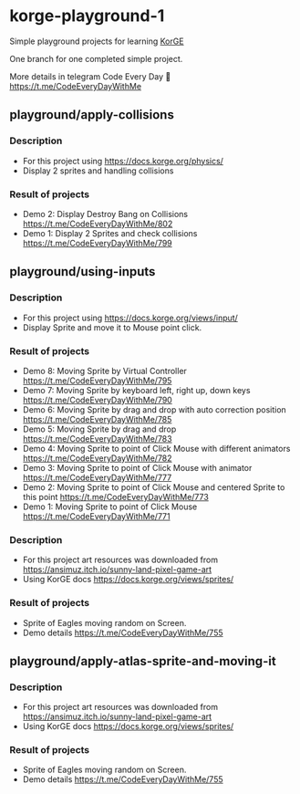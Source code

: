 # korge-playground-1

Simple playground projects for learning [KorGE](https://docs.korge.org/getting-started/)

One branch for one completed simple project.

More details in telegram Code Every Day 🚀 https://t.me/CodeEveryDayWithMe 

## playground/apply-collisions

### Description
- For this project using https://docs.korge.org/physics/
- Display 2 sprites and handling collisions

### Result of projects
 - Demo 2: Display Destroy Bang on Collisions https://t.me/CodeEveryDayWithMe/802
 - Demo 1: Display 2 Sprites and check collisions https://t.me/CodeEveryDayWithMe/799

## playground/using-inputs

### Description
 - For this project using https://docs.korge.org/views/input/
 - Display Sprite and move it to Mouse point click.

### Result of projects
 - Demo 8: Moving Sprite by Virtual Controller https://t.me/CodeEveryDayWithMe/795
 - Demo 7: Moving Sprite by keyboard left, right up, down keys https://t.me/CodeEveryDayWithMe/790 
 - Demo 6: Moving Sprite by drag and drop with auto correction position https://t.me/CodeEveryDayWithMe/785
 - Demo 5: Moving Sprite by drag and drop https://t.me/CodeEveryDayWithMe/783
 - Demo 4: Moving Sprite to point of Click Mouse with different animators https://t.me/CodeEveryDayWithMe/782
 - Demo 3: Moving Sprite to point of Click Mouse with animator https://t.me/CodeEveryDayWithMe/777 
 - Demo 2: Moving Sprite to point of Click Mouse and centered Sprite to this point https://t.me/CodeEveryDayWithMe/773
 - Demo 1: Moving Sprite to point of Click Mouse https://t.me/CodeEveryDayWithMe/771

### Description
 - For this project art resources was downloaded from https://ansimuz.itch.io/sunny-land-pixel-game-art 
 - Using KorGE docs https://docs.korge.org/views/sprites/

### Result of projects
 - Sprite of Eagles moving random on Screen. 
 - Demo details https://t.me/CodeEveryDayWithMe/755

## playground/apply-atlas-sprite-and-moving-it

### Description 
 - For this project art resources was downloaded from https://ansimuz.itch.io/sunny-land-pixel-game-art 
 - Using KorGE docs https://docs.korge.org/views/sprites/

### Result of projects
 - Sprite of Eagles moving random on Screen. 
 - Demo details https://t.me/CodeEveryDayWithMe/755

